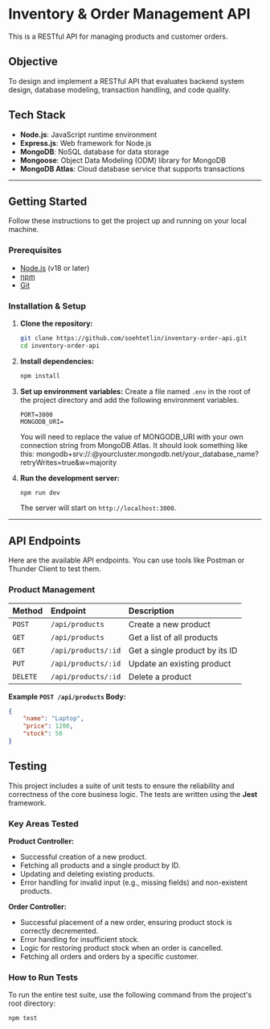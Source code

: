 # Inventory & Order Management API

This is a RESTful API for managing products and customer orders.

## Objective

To design and implement a RESTful API that evaluates backend system design, database modeling, transaction handling, and code quality.

## Tech Stack

- **Node.js**: JavaScript runtime environment
- **Express.js**: Web framework for Node.js
- **MongoDB**: NoSQL database for data storage
- **Mongoose**: Object Data Modeling (ODM) library for MongoDB
- **MongoDB Atlas**: Cloud database service that supports transactions

---

## Getting Started

Follow these instructions to get the project up and running on your local machine.

### Prerequisites

- [Node.js](https://nodejs.org/) (v18 or later)
- [npm](https://www.npmjs.com/)
- [Git](https://git-scm.com/)

### Installation & Setup

1.  **Clone the repository:**
    ```bash
    git clone https://github.com/soehtetlin/inventory-order-api.git
    cd inventory-order-api
    ```

2.  **Install dependencies:**
    ```bash
    npm install
    ```

3.  **Set up environment variables:**
Create a file named `.env` in the root of the project directory and add the following environment variables.

    ```env
    PORT=3000
    MONGODB_URI=
    ```
    You will need to replace the value of MONGODB_URI with your own connection string from MongoDB Atlas. It should look something like this:
    mongodb+srv://<username>:<password>@yourcluster.mongodb.net/your_database_name?retryWrites=true&w=majority

4.  **Run the development server:**
    ```bash
    npm run dev
    ```
    The server will start on `http://localhost:3000`.

---

## API Endpoints

Here are the available API endpoints. You can use tools like Postman or Thunder Client to test them.

### Product Management

| Method | Endpoint              | Description                      |
| :----- | :-------------------- | :------------------------------- |
| `POST` | `/api/products`       | Create a new product             |
| `GET`  | `/api/products`       | Get a list of all products       |
| `GET`  | `/api/products/:id`   | Get a single product by its ID   |
| `PUT`  | `/api/products/:id`   | Update an existing product       |
| `DELETE`| `/api/products/:id`  | Delete a product                 |

**Example `POST /api/products` Body:**
```json
{
    "name": "Laptop",
    "price": 1200,
    "stock": 50
}
```

## Testing

This project includes a suite of unit tests to ensure the reliability and correctness of the core business logic. The tests are written using the **Jest** framework.

### Key Areas Tested

**Product Controller:**

- Successful creation of a new product.
- Fetching all products and a single product by ID.
- Updating and deleting existing products.
- Error handling for invalid input (e.g., missing fields) and non-existent products.

**Order Controller:**

- Successful placement of a new order, ensuring product stock is correctly decremented.
- Error handling for insufficient stock.
- Logic for restoring product stock when an order is cancelled.
- Fetching all orders and orders by a specific customer.

### How to Run Tests

To run the entire test suite, use the following command from the project's root directory:

```bash
npm test